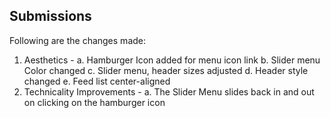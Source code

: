 ## Submissions

Following are the changes made:

1. Aesthetics -
  a. Hamburger Icon added for menu icon link
  b. Slider menu Color changed
  c. Slider menu, header sizes adjusted
  d. Header style changed
  e. Feed list center-aligned
2. Technicality Improvements -
  a. The Slider Menu slides back in and out on clicking on the hamburger icon
